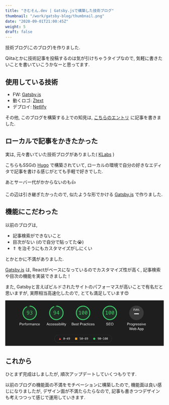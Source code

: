 ```yaml
---
title: "きむそん.dev | Gatsby.jsで構築した技術ブログ"
thumbnail: "/work/gatsby-blog/thumbnail.png"
date: "2020-09-01T21:00:45Z"
weight: 5
draft: false
---
```


技術ブログ(このブログ)を作りました.

Qiitaとかに技術記事を投稿するのは気が引けちゃうタイプなので, 気軽に書きたいことを書いていこうかなーと思ってます.

## 使用している技術

- FW: [Gatsby.js](https://www.gatsbyjs.com/)
- 動くロゴ: [Ztext](https://bennettfeely.com/ztext/)
- デプロイ: [Netlify](https://www.netlify.com/)

その他, このブログを構築する上での知見は, [こちらのエントリ](/blog/gatsby/gatsby-blog) に記事を書きました.

## ローカルで記事をかきたかった

実は, 元々書いていた技術ブログがありました( [KLabs](https://tech-k-labs.xyz/) )

こちらもSSGの [Hugo](https://gohugo.io/) で構築されていて, ローカルの環境で自分の好きなエディタで記事を書ける感じがとても手軽で好きでした.

あとサーバー代がかからないのも👍

この辺は引き継ぎたかったので, 似たような形でかける [Gatsby.js](https://www.gatsbyjs.com/) で作りました.

## 機能にこだわった

以前のブログは,

- 記事検索ができないこと
- 目次がない (ので自分で貼ってた😭)
- ⇑ を治そうにもカスタマイズがしにくい

とかとかに不満がありました.

[Gatsby.js](https://www.gatsbyjs.com/) は, Reactがベースになっているのでカスタマイズ性が高く, 記事検索や目次の機能を実装できました！

また, Gatsbyと言えばビルドされたサイトのパフォーマスが高いことで有名だと思いますが, 実際相当高速化したので, とても満足しています😍

![](./score.png)

## これから

ひとまず完成はしましたが, 順次アップデートしていくつもりです.

以前のブログの機能面の不満をモチベーションに構築したので, 機能面は良い感じになりましたが, デザイン面が不満たらたらなので, 記事も書きつつデザインも考えつつって感じで運用していきます.

